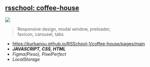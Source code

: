 ## [rsschool: coffee-house](https://github.com/kurbanou/RSSchool-1/coffee-house-week3)

[<img src="https://kurbanou.github.io/RSSchool-1/coffee-house/coffee-house.gif">](https://kurbanou.github.io/RSSchool-1/coffee-house/pages/main)

> Responsive design, modal window, preloader,  
> favicon, carousel, tabs

- https://kurbanou.github.io/RSSchool-1/coffee-house/pages/main
- **_JAVASCRIPT, CSS, HTML_**
- _Figma(Pixso), PixelPerfect_
- _LocalStorage_
